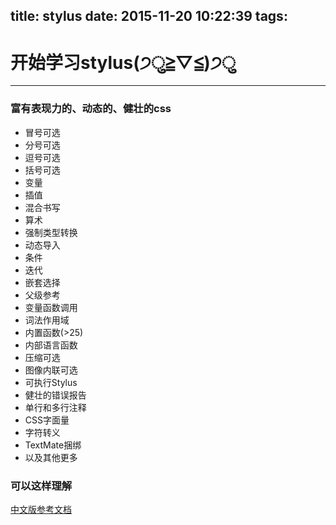 title: stylus
date: 2015-11-20 10:22:39
tags:
---
# 开始学习stylus(੭ु≧▽≦)੭ु 
---

### 富有表现力的、动态的、健壮的css
- 冒号可选
- 分号可选
- 逗号可选
- 括号可选
- 变量
- 插值
- 混合书写
- 算术
- 强制类型转换
- 动态导入
- 条件
- 迭代
- 嵌套选择
- 父级参考
- 变量函数调用
- 词法作用域
- 内置函数(>25)
- 内部语言函数
- 压缩可选
- 图像内联可选
- 可执行Stylus
- 健壮的错误报告
- 单行和多行注释
- CSS字面量
- 字符转义
- TextMate捆绑
- 以及其他更多

### 可以这样理解



[中文版参考文档](http://www.zhangxinxu.com/jq/stylus/)